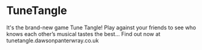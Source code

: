 # TuneTangle
It's the brand-new game Tune Tangle! Play against your friends to see who knows each other’s musical tastes the best... Find out now at tunetangle.dawsonpanterwray.co.uk
